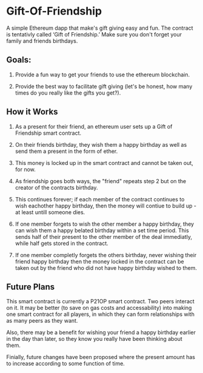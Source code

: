 # Gift-Of-Friendship
A simple Ethereum dapp that make's gift giving easy and fun. The contract is tentativly called ‘Gift of Friendship.’ Make sure you don't forget your family and friends birthdays.

## Goals: 
1. Provide a fun way to get your friends to use the ethereum blockchain.

2. Provide the best way to facilitate gift giving (let's be honest, how many times do you really like the gifts you get?).


## How it Works
1. As a present for their friend, an ethereum user sets up a Gift of Friendship smart contract.

2. On their friends birthday, they wish them a happy birthday as well as send them a present in the form of ether.

3. This money is locked up in the smart contract and cannot be taken out, for now. 

4. As friendship goes both ways, the "friend" repeats step 2 but on the creator of the contracts birthday.

5. This continues forever; if each member of the contract continues to wish eachother happy birthday, then the money will contiue to build up - at least untill someone dies.

6. If one member forgets to wish the other member a happy birthday, they can wish them a happy belated birthday within a set time period. This sends half of their present to the other member of the deal immediatly, while half gets stored in the contract. 

7. If one member completly forgets the others birthday, never wishing their friend happy birthday then the money locked in the contract can be taken out by the friend who did not have happy birthday wished to them.

## Future Plans
This smart contract is currently a P21OP smart contract. Two peers interact on it. It may be better (to save on gas costs and accessability) into making one smart contract for all players, in which they can form relationships with as many peers as they want. 

Also, there may be a benefit for wishing your friend a happy birthday earlier in the day than later, so they know you really have been thinking about them. 

Finially, future changes have been proposed where the present amount has to increase according to some function of time. 

